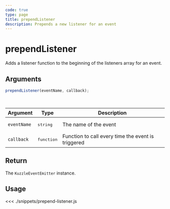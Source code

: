 ```yaml
---
code: true
type: page
title: prependListener
description: Prepends a new listener for an event
---
```


# prependListener

Adds a listener function to the beginning of the listeners array for an event.

## Arguments

```js
prependListener(eventName, callback);
```

<br/>

| Argument    | Type                | Description                                        |
| ----------- | ------------------- | -------------------------------------------------- |
| `eventName` | <pre>string</pre>   | The name of the event                              |
| `callback`  | <pre>function</pre> | Function to call every time the event is triggered |

## Return

The `KuzzleEventEmitter` instance.

## Usage

<<< ./snippets/prepend-listener.js

